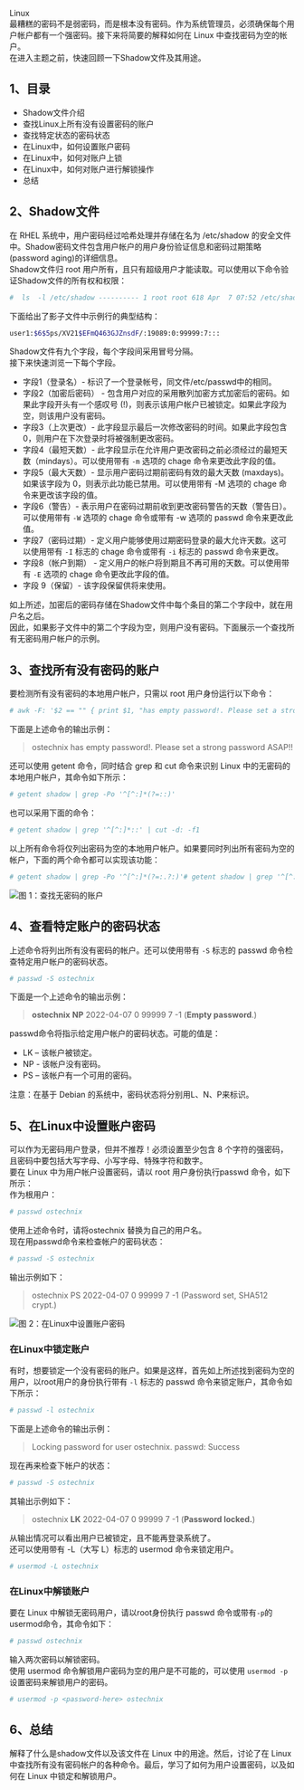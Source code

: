 Linux<br />最糟糕的密码不是弱密码，而是根本没有密码。作为系统管理员，必须确保每个用户帐户都有一个强密码。接下来将简要的解释如何在 Linux 中查找密码为空的帐户。<br />在进入主题之前，快速回顾一下Shadow文件及其用途。
<a name="acMyH"></a>
## 1、目录

- Shadow文件介绍
- 查找Linux上所有没有设置密码的账户
- 查找特定状态的密码状态
- 在Linux中，如何设置账户密码
- 在Linux中，如何对账户上锁
- 在Linux中，如何对账户进行解锁操作
- 总结
<a name="kPynP"></a>
## 2、Shadow文件
在 RHEL 系统中，用户密码经过哈希处理并存储在名为 /etc/shadow 的安全文件中。Shadow密码文件包含用户帐户的用户身份验证信息和密码过期策略(password aging)的详细信息。<br />Shadow文件归 root 用户所有，且只有超级用户才能读取。可以使用以下命令验证Shadow文件的所有权和权限：
```bash
#  ls  -l /etc/shadow ---------- 1 root root 618 Apr  7 07:52 /etc/shadow
```
下面给出了影子文件中示例行的典型结构：
```bash
user1:$6$5ps/XV21$EFmQ463GJZnsdF/:19089:0:99999:7:::
```
Shadow文件有九个字段，每个字段间采用冒号分隔。<br />接下来快速浏览一下每个字段。

- 字段1（登录名）- 标识了一个登录帐号，同文件/etc/passwd中的相同。
- 字段2（加密后密码） - 包含用户对应的采用散列加密方式加密后的密码。如果此字段开头有一个感叹号 (!)，则表示该用户帐户已被锁定。如果此字段为空，则该用户没有密码。
- 字段3（上次更改）- 此字段显示最后一次修改密码的时间。如果此字段包含 0，则用户在下次登录时将被强制更改密码。
- 字段4（最短天数）- 此字段显示在允许用户更改密码之前必须经过的最短天数（mindays）。可以使用带有 `-m` 选项的 chage 命令来更改此字段的值。
- 字段5（最大天数）- 显示用户密码过期前密码有效的最大天数 (maxdays)。如果该字段为 0，则表示此功能已禁用。可以使用带有 -M 选项的 chage 命令来更改该字段的值。
- 字段6（警告）- 表示用户在密码过期前收到更改密码警告的天数（警告日）。可以使用带有 `-W` 选项的 chage 命令或带有 -w 选项的 passwd 命令来更改此值。
- 字段7（密码过期）- 定义用户能够使用过期密码登录的最大允许天数。这可以使用带有 `-I` 标志的 chage 命令或带有 `-i` 标志的 passwd 命令来更改。
- 字段8（帐户到期） - 定义用户的帐户将到期且不再可用的天数。可以使用带有 `-E` 选项的 chage 命令更改此字段的值。
- 字段 9（保留）- 该字段保留供将来使用。

如上所述，加密后的密码存储在Shadow文件中每个条目的第二个字段中，就在用户名之后。<br />因此，如果影子文件中的第二个字段为空，则用户没有密码。下面展示一个查找所有无密码用户帐户的示例。
<a name="VW59H"></a>
## 3、查找所有没有密码的账户
要检测所有没有密码的本地用户帐户，只需以 root 用户身份运行以下命令：
```bash
# awk -F: '$2 == "" { print $1, "has empty password!. Please set a strong password ASAP!!" }' /etc/shadow
```
下面是上述命令的输出示例：
> ostechnix has empty password!. Please set a strong password ASAP!!

还可以使用 getent 命令，同时结合 grep 和 cut 命令来识别 Linux 中的无密码的本地用户帐户，其命令如下所示：
```bash
# getent shadow | grep -Po '^[^:]*(?=::)'
```
也可以采用下面的命令：
```bash
# getent shadow | grep '^[^:]*::' | cut -d: -f1
```
以上所有命令将仅列出密码为空的本地用户帐户。如果要同时列出所有密码为空的帐户，下面的两个命令都可以实现该功能：
```bash
# getent shadow | grep -Po '^[^:]*(?=:.?:)'# getent shadow | grep '^[^:]*:.\?:' | cut -d: -f1
```
![图 1：查找无密码的账户](https://cdn.nlark.com/yuque/0/2022/png/396745/1652093732196-1ac0ae11-19a5-4f47-9771-1f4c5327a628.png#clientId=u42178511-3404-4&from=paste&id=uae401cfa&originHeight=585&originWidth=1080&originalType=url&ratio=1&rotation=0&showTitle=true&status=done&style=shadow&taskId=ucc44cda2-68da-441a-8837-3aea9d6dde5&title=%E5%9B%BE%201%EF%BC%9A%E6%9F%A5%E6%89%BE%E6%97%A0%E5%AF%86%E7%A0%81%E7%9A%84%E8%B4%A6%E6%88%B7 "图 1：查找无密码的账户")
<a name="qwkkN"></a>
## 4、查看特定账户的密码状态
上述命令将列出所有没有密码的帐户。还可以使用带有 `-S` 标志的 passwd 命令检查特定用户帐户的密码状态。
```bash
# passwd -S ostechnix
```
下面是一个上述命令的输出示例：
> **ostechnix** **NP** 2022-04-07 0 99999 7 -1 (**Empty password**.)

passwd命令将指示给定用户帐户的密码状态。可能的值是：

- LK – 该帐户被锁定。
- NP - 该帐户没有密码。
- PS – 该帐户有一个可用的密码。

注意：在基于 Debian 的系统中，密码状态将分别用L、N、P来标识。
<a name="DT2QC"></a>
## 5、在Linux中设置账户密码
可以作为无密码用户登录，但并不推荐！必须设置至少包含 8 个字符的强密码，且密码中要包括大写字母、小写字母、特殊字符和数字。<br />要在 Linux 中为用户帐户设置密码，请以 root 用户身份执行passwd 命令，如下所示：<br />作为根用户：
```bash
# passwd ostechnix
```
使用上述命令时，请将ostechnix 替换为自己的用户名。<br />现在用passwd命令来检查帐户的密码状态：
```bash
# passwd -S ostechnix
```
输出示例如下：
> ostechnix PS 2022-04-07 0 99999 7 -1 (Password set, SHA512 crypt.)

![图 2：在Linux中设置账户密码](https://cdn.nlark.com/yuque/0/2022/png/396745/1652093732186-26d3d69f-83bb-41e9-8f3d-3382c29b593f.png#clientId=u42178511-3404-4&from=paste&id=u9113e04e&originHeight=156&originWidth=1080&originalType=url&ratio=1&rotation=0&showTitle=true&status=done&style=shadow&taskId=u6250c18d-cb64-4863-bfd4-19f673e9b3b&title=%E5%9B%BE%202%EF%BC%9A%E5%9C%A8Linux%E4%B8%AD%E8%AE%BE%E7%BD%AE%E8%B4%A6%E6%88%B7%E5%AF%86%E7%A0%81 "图 2：在Linux中设置账户密码")
<a name="FOyuY"></a>
### 在Linux中锁定账户
有时，想要锁定一个没有密码的账户。如果是这样，首先如上所述找到密码为空的用户，以root用户的身份执行带有 `-l` 标志的 passwd 命令来锁定账户，其命令如下所示：
```bash
# passwd -l ostechnix
```
下面是上述命令的输出示例：
> Locking password for user ostechnix.
> passwd: Success

现在再来检查下帐户的状态：
```bash
# passwd -S ostechnix
```
其输出示例如下：
> ostechnix **LK** 2022-04-07 0 99999 7 -1 (**Password locked.**)

从输出情况可以看出用户已被锁定，且不能再登录系统了。<br />还可以使用带有 -L（大写 L）标志的 usermod 命令来锁定用户。
```bash
# usermod -L ostechnix
```
<a name="nOXWK"></a>
### 在Linux中解锁账户
要在 Linux 中解锁无密码用户，请以root身份执行 passwd 命令或带有`-p`的usermod命令，其命令如下：
```bash
# passwd ostechnix
```
输入两次密码以解锁密码。<br />使用 usermod 命令解锁用户密码为空的用户是不可能的，可以使用 `usermod -p` 设置密码来解锁用户的密码。
```bash
# usermod -p <password-here> ostechnix
```
<a name="aC9eE"></a>
## 6、总结    
解释了什么是shadow文件以及该文件在 Linux 中的用途。然后，讨论了在 Linux 中查找所有没有密码帐户的各种命令。最后，学习了如何为用户设置密码，以及如何在 Linux 中锁定和解锁用户。

